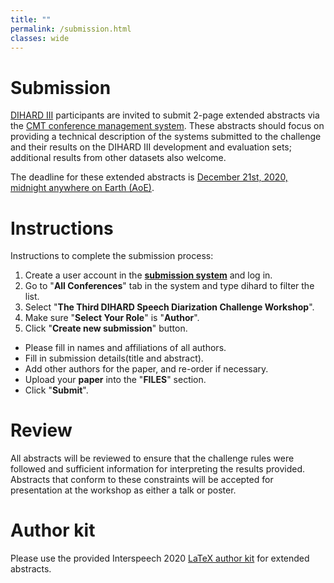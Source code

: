 ```yaml
---
title: ""
permalink: /submission.html
classes: wide
---
```


# Submission
[DIHARD III](https://dihardchallenge.github.io/dihard3/) participants are invited to submit 2-page extended abstracts via the
[CMT conference management system](https://cmt3.research.microsoft.com/DIHARDW2020).
These abstracts should focus on providing a technical
description of the systems submitted to the challenge and their results on the DIHARD III
development and evaluation sets; additional results from other datasets also welcome.

The deadline for these extended abstracts is
[December 21st, 2020, midnight anywhere on Earth (AoE)](https://www.timeanddate.com/countdown/generic?iso=20201221T235959&p0=3399&msg=DIHARD+III+Workshop+Abstract+Submission&font=sanserif&csz=1).

# Instructions
Instructions to complete the submission process:  
1. Create a user account in the **[submission system](https://cmt3.research.microsoft.com/DIHARDW2020)** and log in.  
2. Go to "**All Conferences**" tab in the system and type dihard to filter the list.  
3. Select "**The Third DIHARD Speech Diarization Challenge Workshop**".  
4. Make sure "**Select Your Role**" is "**Author**".  
5. Click "**Create new submission**" button.  
  + Please fill in names and affiliations of all authors.  
  + Fill in submission details(title and abstract).    
  + Add other authors for the paper, and re-order if necessary.  
  + Upload your **paper** into the "**FILES**" section.    
  + Click "**Submit**".    
    

# Review
All abstracts will be reviewed to ensure that the challenge rules were
followed and sufficient information for interpreting the results provided.
Abstracts that conform to these constraints will be accepted for presentation
at the workshop as either a talk or poster.


# Author kit
Please use the provided Interspeech 2020 [LaTeX author kit](http://www.interspeech2020.org/IS2020_paper_kit.zip) for extended abstracts.
